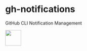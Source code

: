 # gh-notifications

GitHub CLI Notification Management

<img src="https://raw.githubusercontent.com/norwd/human/b1bc793d7085ed4532349a4125a5d3d171f6c568/docs/automatic-logo.svg" height="50" />
